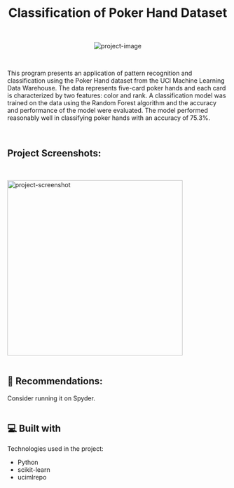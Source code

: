 <h1 align="center" id="title">Classification of Poker Hand Dataset</h1><br>

<p align="center"><img src="https://socialify.git.ci/qrumpymonk/Classification-of-Poker-Hand-Dataset/image?font=Inter&amp;language=1&amp;name=1&amp;owner=1&amp;pattern=Solid&amp;theme=Dark" alt="project-image"></p><br>

<p id="description">This program presents an application of pattern recognition and classification using the Poker Hand dataset from the UCI Machine Learning Data Warehouse. The data represents five-card poker hands and each card is characterized by two features: color and rank. A classification model was trained on the data using the Random Forest algorithm and the accuracy and performance of the model were evaluated. The model performed reasonably well in classifying poker hands with an accuracy of 75.3%.</p><br>

<h2>Project Screenshots:</h2><br>

<img src="https://snipboard.io/aWBFOj.jpg" alt="project-screenshot" width="400" height="400/"><br><br>

<h2>🍰 Recommendations:</h2>

Consider running it on Spyder.<br><br>

  
  
<h2>💻 Built with</h2>

Technologies used in the project:

*   Python
*   scikit-learn
*   ucimlrepo
